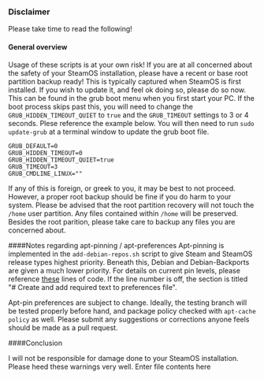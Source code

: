 ### Disclaimer

Please take time to read the following!

#### General overview

Usage of these scripts is at your own risk! If you are at all concerned about the safety of your SteamOS installation, please have a recent or base root partition backup ready! This is typically captured when SteamOS is first installed. If you wish to update it, and feel ok doing so, please do so now. This can be found in the grub boot menu when you first start your PC. If the boot process skips past this, you will need to change the `GRUB_HIDDEN_TIMEOUT_QUIET` to `true` and the `GRUB_TIMEOUT` settings to 3 or 4 seconds. Plese reference the example below. You will then need to run `sudo update-grub` at a terminal window to update the grub boot file.

```
GRUB_DEFAULT=0
GRUB_HIDDEN_TIMEOUT=0
GRUB_HIDDEN_TIMEOUT_QUIET=true
GRUB_TIMEOUT=3
GRUB_CMDLINE_LINUX=""
```

If any of this is foreign, or greek to you, it may be best to not proceed. However, a proper root backup should be fine if you do harm to your system. Please be advised that the root partition recovery will not touch the `/home` user partition. Any files contained within `/home` will be preserved. Besides the root parition, please take care to backup any files you are concerned about.

####Notes regarding apt-pinning / apt-preferences 
Apt-pinning is implemented in the `add-debian-repos.sh` script to give Steam and SteamOS release types highest priority. Beneath this, Debian and Debian-Backports are given a much lower priority. For details on current pin levels, please reference [these](https://github.com/ProfessorKaos64/SteamOS-Tools/blob/master/add-debian-repos.sh#L111) lines of code. If the line number is off, the section is titled "# Create and add required text to preferences file". 

Apt-pin preferences are subject to change. Ideally, the testing branch will be tested properly before hand, and package policy checked with `apt-cache policy` as well. Please submit any suggestions or corrections anyone feels should be made as a pull request.

####Conclusion

I will not be responsible for damage done to your SteamOS installation. Please heed these warnings very well.
Enter file contents here
